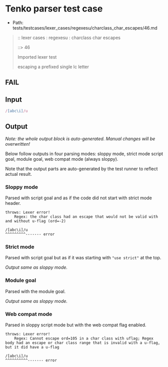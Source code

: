 # Tenko parser test case

- Path: tests/testcases/lexer_cases/regexesu/charclass_char_escapes/46.md

> :: lexer cases : regexesu : charclass char escapes
>
> ::> 46
>
> Imported lexer test
>
> escaping a prefixed single lc letter

## FAIL

## Input

`````js
/[abc\i]/u
`````

## Output

_Note: the whole output block is auto-generated. Manual changes will be overwritten!_

Below follow outputs in four parsing modes: sloppy mode, strict mode script goal, module goal, web compat mode (always sloppy).

Note that the output parts are auto-generated by the test runner to reflect actual result.

### Sloppy mode

Parsed with script goal and as if the code did not start with strict mode header.

`````
throws: Lexer error!
    Regex: the char class had an escape that would not be valid with and without u-flag (ord=-2)

/[abc\i]/u
^^^^^^^^^------- error
`````

### Strict mode

Parsed with script goal but as if it was starting with `"use strict"` at the top.

_Output same as sloppy mode._

### Module goal

Parsed with the module goal.

_Output same as sloppy mode._

### Web compat mode

Parsed in sloppy script mode but with the web compat flag enabled.

`````
throws: Lexer error!
    Regex: Cannot escape ord=105 in a char class with uflag; Regex body had an escape or char class range that is invalid with a u-flag, but it did have a u-flag

/[abc\i]/u
^^^^^^^^^^------- error
`````

